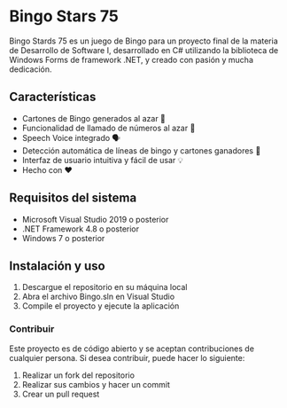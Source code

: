 ﻿# Bingo Stars 75
Bingo Stards 75 es un juego de Bingo para un proyecto final de la materia de Desarrollo de Software I, desarrollado en C# utilizando la biblioteca de Windows Forms de framework .NET, y creado con pasión y mucha dedicación.

## Características
- Cartones de Bingo generados al azar 📄
- Funcionalidad de llamado de números al azar 🔢
- Speech Voice integrado 🗣️
- Detección automática de líneas de bingo y cartones ganadores 🔎
- Interfaz de usuario intuitiva y fácil de usar 💡
- Hecho con ❤️

## Requisitos del sistema
- Microsoft Visual Studio 2019 o posterior
- .NET Framework 4.8 o posterior
- Windows 7 o posterior

## Instalación y uso
1. Descargue el repositorio en su máquina local
2. Abra el archivo Bingo.sln en Visual Studio
3. Compile el proyecto y ejecute la aplicación

### Contribuir
Este proyecto es de código abierto y se aceptan contribuciones de cualquier persona. Si desea contribuir, puede hacer lo siguiente:

1. Realizar un fork del repositorio
2. Realizar sus cambios y hacer un commit
3. Crear un pull request